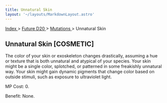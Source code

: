 ```yaml
---
title: Unnatural Skin
layout: '~/layouts/MarkdownLayout.astro'
---
```


[ Index ](/) > [ Future D20 ](/future.d20.srd) > [ Mutations ](/future.d20.srd/mutations) > Unnatural Skin

##  Unnatural Skin [COSMETIC]

The color of your skin or exoskeleton changes drastically, assuming a hue or
texture that is both unnatural and atypical of your species. Your skin might
be a single color, splotched, or patterned in some freakishly unnatural way.
Your skin might gain dynamic pigments that change color based on outside
stimuli, such as exposure to ultraviolet light.

MP Cost: 0.

Benefit: None.

